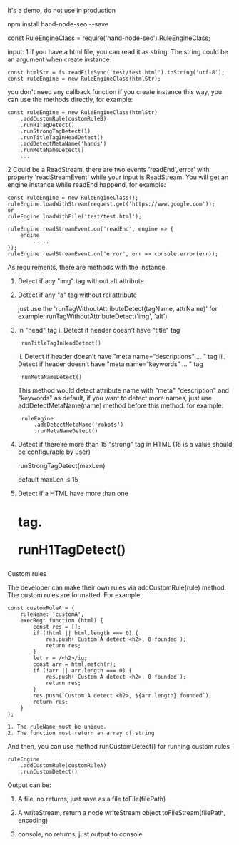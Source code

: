 It's a demo, do not use in production


npm install hand-node-seo --save

const RuleEngineClass = require('hand-node-seo').RuleEngineClass;

input:
1 if you have a html file, you can read it as string. The string could be an argument when create instance. 

	const htmlStr = fs.readFileSync('test/test.html').toString('utf-8');
	const ruleEngine = new RuleEngineClass(htmlStr);
	
  you don't need any callback function if you create instance this way, you can use the methods directly, for example:

	const ruleEngine = new RuleEngineClass(htmlStr)
	    .addCustomRule(customRuleB)
		.runH1TagDetect()
		.runStrongTagDetect(1)
		.runTitleTagInHeadDetect()
		.addDetectMetaName('hands')
		.runMetaNameDetect()
		...
   
2 Could be a ReadStream, there are two events 'readEnd','error' with property 'readStreamEvent' while your input is ReadStream.
  You will get an engine instance while readEnd happend, for example:

	const ruleEngine = new RuleEngineClass();
	ruleEngine.loadWithStream(request.get('https://www.google.com'));
	or
	ruleEngine.loadWithFile('test/test.html');
	
	ruleEngine.readStreamEvent.on('readEnd', engine => {
		engine
			.....
	});
	ruleEngine.readStreamEvent.on('error', err => console.error(err));
	
As requirements, there are methods with the instance.

1. Detect if any "img" tag without alt attribute
2. Detect if any "a" tag without rel attribute

	just use the 'runTagWithoutAttributeDetect(tagName, attrName)'
	for example: runTagWithoutAttributeDetect('img', 'alt')

3. In "head" tag
	i. Detect if header doesn’t have "title" tag
	
		runTitleTagInHeadDetect()
		
	ii. Detect if header doesn’t have "meta name=“descriptions” ... " tag
	iii. Detect if header doesn’t have "meta name=“keywords” ... " tag	
		
		runMetaNameDetect()
		
	This method would detect attribute name with "meta" "description" and "keywords" as default, if you want to detect more names,
	just use addDetectMetaName(name) method before this method. for example:
	
		ruleEngine
			.addDetectMetaName('robots')
			.runMetaNameDetect()
4. Detect if there’re more than 15 "strong" tag in HTML (15 is a value should be configurable by user)
	
	runStrongTagDetect(maxLen)
   
   default maxLen is 15
 
5. Detect if a HTML have more than one <H1> tag.
	
	runH1TagDetect()

Custom rules

The developer can make their own rules via  addCustomRule(rule) method. The custom rules are formatted. For example:

	const customRuleA = {
		ruleName: 'customA',
		execReg: function (html) {
			const res = [];
			if (!html || html.length === 0) {
				res.push(`Custom A detect <h2>, 0 founded`);
				return res;
			}
			let r = /<h2>/ig;
			const arr = html.match(r);
			if (!arr || arr.length === 0) {
				res.push(`Custom A detect <h2>, 0 founded`);
				return res;
			}
			res.push(`Custom A detect <h2>, ${arr.length} founded`);
			return res;
		}
	};
	
	1. The ruleName must be unique.
	2. The function must return an array of string
And then, you can use method runCustomDetect() for running custom rules
	
	ruleEngine
		.addCustomRule(customRuleA)
		.runCustomDetect()

Output can be:

1. A file, no returns, just save as a file
	toFile(filePath)
	
2. A writeStream, return a node writeStream object
	toFileStream(filePath, encoding)
3. console, no returns, just output to console